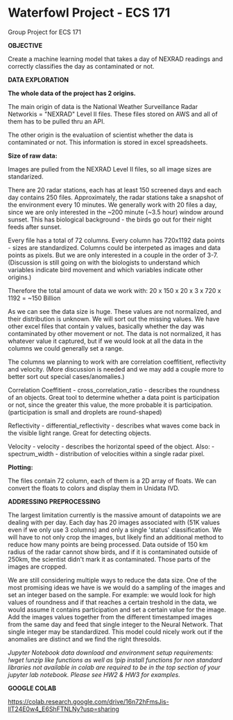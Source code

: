 # Waterfowl Project - ECS 171
Group Project for ECS 171

**OBJECTIVE**

Create a machine learning model that takes a day of NEXRAD readings and correctly classifies the day as contaminated or not.

**DATA EXPLORATION**

****The whole data of the project has 2 origins.****

The main origin of data is the National Weather Surveillance Radar Networkis = "NEXRAD" Level II files. These files stored on AWS and all of them has to be pulled thru an API.

The other origin is the evaluatiion of scientist whether the data is contaminated or not. This information is stored in excel spreadsheets.

****Size of raw data:****

Images are pulled from the NEXRAD Level II files, so all image sizes are standarized.
    
There are 20 radar stations, each has at least 150 screened days and each day contains 250 files. Approximately, the radar stations take a snapshot of the environment every 10 minutes. We generally work with 20 files a day, since we are only interested in the ~200 minute (~3.5 hour) window around sunset. This has biological background - the birds go out for their night feeds after sunset.
    
Every file has a total of 72 columns. Every column has 720x1192 data points - sizes are standardized. Columns could be interpeted as images and data points as pixels. But we are only interested in a couple in the order of 3-7. (Discussion is still going on with the biologists to understand which variables indicate bird movement and which variables indicate other origins.)
    
Therefore the total amount of data we work with: 20 x 150 x 20 x 3 x 720 x 1192 = ~150 Billion

  As we can see the data size is huge. These values are not normalized, and their distribution is unknown. We will sort out the missing values. We have other excel files that contain y values, basically whether the day was contaminated by other movement or not. The data is not normalized, it has whatever value it captured, but if we would look at all the data in the columns we could generally set a range.

The columns we planning to work with are correlation coeffitient, reflectivity and velocity. (More discussion is needed and we may add a couple more to better sort out special cases/anomalies.)

Correlation Coeffitient - cross_correlation_ratio - describes the roundness of an objects. Great tool to determine whether a data point is participation or not, since the greater this value, the more probable it is participation. (participation is small and droplets are round-shaped)

Reflectivity - differential_reflectivity - describes what waves come back in the visible light range. Great for detecting objects.

Velocity - velocity - describes the horizontal speed of the object. Also: - spectrum_width - distribution of velocities within a single radar pixel.

****Plotting:****

The files contain 72 column, each of them is a 2D array of floats. We can convert the floats to colors and display them in Unidata IVD.


**ADDRESSING PREPROCESSING**

The largest limitation currently is the massive amount of datapoints we are dealing with per day. Each day has 20 images associated with (51K values even if we only use 3 columns) and only a single 'status' classification. We will have to not only crop the images, but likely find an additional method to reduce how many points are being processed. Data outside of 150 km radius of the radar cannot show birds, and if it is contaminated outside of 250km, the scientist didn't mark it as contaminated. Those parts of the images are cropped.

We are still considering multiple ways to reduce the data size. One of the most promising ideas we have is we would do a sampling of the images and set an integer based on the sample. For example: we would look for high values of roundness and if that reaches a certain treshold in the data, we would assume it contains participation and set a certain value for the image. Add the images values together from the different timestamped images from the same day and feed that single integer to the Neural Network. That single integer may be standardized. This model could nicely work out if the anomalies are distinct and we find the right thresolds.

*Jupyter Notebook data download and environment setup requirements: !wget !unzip like functions as well as !pip install functions for non standard libraries not available in colab are required to be in the top section of your jupyter lab notebook. Please see HW2 & HW3 for examples.*

**GOOGLE COLAB**

https://colab.research.google.com/drive/16n72hFmsJis-llT24E0w4_E6ShFTNLNy?usp=sharing


